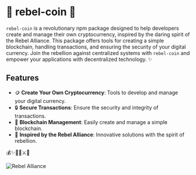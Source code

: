 # 🌟 rebel-coin 🌟

`rebel-coin` is a revolutionary npm package designed to help developers create and manage their own cryptocurrency, inspired by the daring spirit of the Rebel Alliance. This package offers tools for creating a simple blockchain, handling transactions, and ensuring the security of your digital currency. Join the rebellion against centralized systems with `rebel-coin` and empower your applications with decentralized technology. ✨

## Features

- 🪙 **Create Your Own Cryptocurrency**: Tools to develop and manage your digital currency.
- 🔒 **Secure Transactions**: Ensure the security and integrity of transactions.
- 📜 **Blockchain Management**: Easily create and manage a simple blockchain.
- 🌌 **Inspired by the Rebel Alliance**: Innovative solutions with the spirit of rebellion.

💰✨🚀🌠⚔️💫

![Rebel Alliance](https://media.giphy.com/media/3oEjHGrVGrqgFFknfO/giphy.gif)
